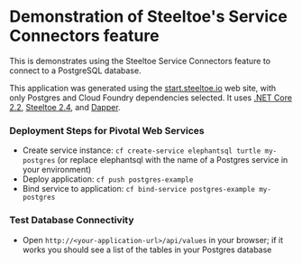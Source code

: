 # Demonstration of Steeltoe's Service Connectors feature

This is demonstrates using the Steeltoe Service Connectors feature to connect to a PostgreSQL database.

This application was generated using the [start.steeltoe.io](https://start.steeltoe.io) web site, with only Postgres and Cloud Foundry dependencies selected. It uses [.NET Core 2.2](https://dotnet.microsoft.com/download/dotnet-core), [Steeltoe 2.4](https://steeltoe.io/), and [Dapper](https://www.nuget.org/packages/Dapper/).

### Deployment Steps for Pivotal Web Services
- Create service instance: `cf create-service elephantsql turtle my-postgres` (or replace elephantsql with the name of a Postgres service in your environment)
- Deploy application: `cf push postgres-example`
- Bind service to application: `cf bind-service postgres-example my-postgres`

### Test Database Connectivity
- Open `http://<your-application-url>/api/values` in your browser; if it works you should see a list of the tables in your Postgres database
